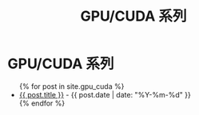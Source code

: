 ﻿---
layout: default
title: GPU/CUDA 系列
permalink: /gpu-cuda/
---

# GPU/CUDA 系列

<ul>
{% for post in site.gpu_cuda %}
  <li><a href="{{ post.url | relative_url }}">{{ post.title }}</a> - {{ post.date | date: "%Y-%m-%d" }}</li>
{% endfor %}
</ul>